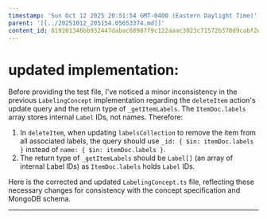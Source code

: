 ```yaml
---
timestamp: 'Sun Oct 12 2025 20:51:54 GMT-0400 (Eastern Daylight Time)'
parent: '[[../20251012_205154.05653374.md]]'
content_id: 819201346bb932447dabac60987f9c122aaac3023c71572b370d9cabf2eac13e
---
```


# updated implementation:

Before providing the test file, I've noticed a minor inconsistency in the previous `LabelingConcept` implementation regarding the `deleteItem` action's update query and the return type of `_getItemLabels`. The `ItemDoc.labels` array stores internal `Label` IDs, not names. Therefore:

1. In `deleteItem`, when updating `labelsCollection` to remove the item from all associated labels, the query should use `_id: { $in: itemDoc.labels }` instead of `name: { $in: itemDoc.labels }`.
2. The return type of `_getItemLabels` should be `Label[]` (an array of internal Label IDs) as `ItemDoc.labels` holds `Label` IDs.

Here is the corrected and updated `LabelingConcept.ts` file, reflecting these necessary changes for consistency with the concept specification and MongoDB schema.

***
